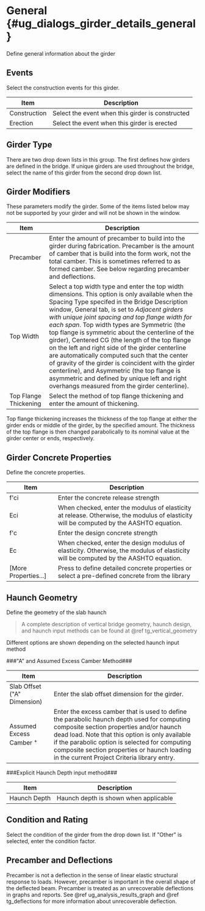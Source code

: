 General {#ug_dialogs_girder_details_general}
==============================================
Define general information about the girder

Events
--------
Select the construction events for this girder.

Item | Description
-----|-----------
Construction | Select the event when this girder is constructed
Erection | Select the event when this girder is erected

Girder Type
-----------
There are two drop down lists in this group. The first defines how girders are defined in the bridge.
If unique girders are used throughout the bridge, select the name of this girder from the second drop down list. 

Girder Modifiers
-----------------
These parameters modify the girder. Some of the items listed below may not be supported by your girder and will not be shown in the window.

Item | Description
-----|-----------
Precamber | Enter the amount of precamber to build into the girder during fabrication. Precamber is the amount of camber that is build into the form work, not the total camber. This is sometimes referred to as formed camber. See below regarding precamber and deflections.
Top Width | Select a top width type and enter the top width dimensions. This option is only available when the Spacing Type specifed in the Bridge Description window, General tab, is set to *Adjacent girders with unique joint spacing and top flange width for each span*. Top width types are Symmetric (the top flange is symmetric about the centerline of the girder), Centered CG (the length of the top flange on the left and right side of the girder centerline are automatically computed such that the center of gravity of the girder is coincident with the girder centerline), and Asymmetric (the top flange is asymmetric and defined by unique left and right overhangs measured from the girder centerline).
Top Flange Thickening | Select the method of top flange thickening and enter the amount of thickening.

Top flange thickening increases the thickness of the top flange at either the girder ends or middle of the girder, by the specified amount. The thickness of the top flange is then changed parabolically to its nominal value at the girder center or ends, respectively.

Girder Concrete Properties
--------------------------
Define the concrete properties.

Item | Description
-----|-----------
f'ci | Enter the concrete release strength
Eci  | When checked, enter the modulus of elasticity at release. Otherwise, the modulus of elasticity will be computed by the AASHTO equation.
f'c | Enter the design concrete strength
Ec  | When checked, enter the design modulus of elasticity. Otherwise, the modulus of elasticity will be computed by the AASHTO equation.
[More Properties...] | Press to define detailed concrete properties or select a pre-defined concrete from the library

Haunch Geometry
---------------
Define the geometry of the slab haunch

> A complete description of vertical bridge geometry, haunch design, and haunch input methods can be found at @ref tg_vertical_geometry

Different options are shown depending on the selected haunch input method

###"A" and Assumed Excess Camber Method###

Item | Description
-----|-------------
Slab Offset ("A" Dimension) | Enter the slab offset dimension for the girder.
Assumed Excess Camber <sup>+</sup>  | Enter the excess camber that is used to define the parabolic haunch depth used for computing composite section properties and/or haunch dead load. Note that this option is only available if the parabolic option is selected for computing composite section properties or haunch loading in the current Project Criteria library entry.

###Explicit Haunch Depth input method###

Item | Description
-----|-------------
Haunch Depth | Haunch depth is shown when applicable

Condition and Rating
---------------------
Select the condition of the girder from the drop down list. If "Other" is selected, enter the condition factor.

Precamber and Deflections
--------------------------
Precamber is not a deflection in the sense of linear elastic structural response to loads. However, precamber is important in the overall shape of the deflected beam. Precamber is treated as an unrecoverable deflections in graphs and reports. See @ref ug_analysis_results_graph and @ref tg_deflections for more information about unrecoverable deflection.